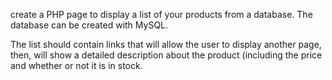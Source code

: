 create a PHP page to display a list of your products from a database.  The database can be created with MySQL.  
 
The list should contain links that will allow the user to display another page, then, will show a detailed description about the product (including the price and whether or not it is in stock.
